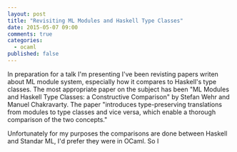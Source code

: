 ```yaml
---
layout: post
title: "Revisiting ML Modules and Haskell Type Classes"
date: 2015-05-07 09:00
comments: true
categories:
  - ocaml
published: false
---
```

In preparation for a talk I'm presenting I've been revisting papers writen about
ML module system, especially how it compares to Haskell's type classes. The most
appropriate paper on the subject has been "ML Modules and Haskell Type Classes:
a Constructive Comparison" by Stefan Wehr and Manuel Chakravarty. The paper
"introduces type-preserving translations from modules to type classes and vice
versa, which enable a thorough comparison of the two concepts."

Unfortunately for my purposes the comparisons are done between Haskell and
Standar ML, I'd prefer they were in OCaml. So I
